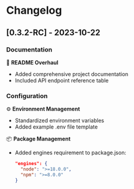 # Changelog

## [0.3.2-RC] - 2023-10-22

### Documentation

📄 **README Overhaul**

- Added comprehensive project documentation
- Included API endpoint reference table

### Configuration

⚙️ **Environment Management**

- Standardized environment variables
- Added example .env file template

📦 **Package Management**

- Added engines requirement to package.json:
  ```json
  "engines": {
    "node": ">=18.0.0",
    "npm": ">=8.0.0"
  }
  ```
